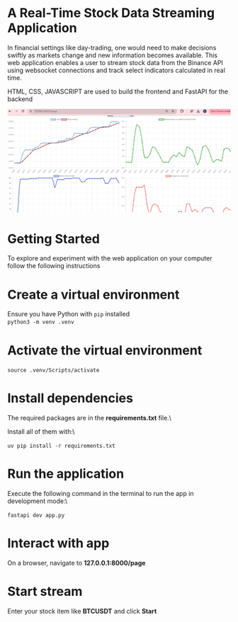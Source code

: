 # A Real-Time Stock Data Streaming Application
In financial settings like day-trading, one would need to make decisions swiftly
as markets change and new information becomes available. This web application 
enables a user to stream stock data from the Binance API using websocket connections
and track select indicators calculated in real time.

HTML, CSS, JAVASCRIPT are used to build the frontend and FastAPI for the backend

![Screenshot](./assets/ohlcv_screensshot.png)

# Getting Started
To explore and experiment with the web application on your computer follow
the following instructions

# Create a virtual environment
Ensure you have Python with `pip` installed\
`python3 -m venv .venv`

# Activate the virtual environment
`source .venv/Scripts/activate`

# Install dependencies
The required packages are in the **requirements.txt** file.\

Install all of them with:\

`uv pip install -r requirements.txt`

# Run the application
Execute the following command in the terminal to run the app in development mode:\

`fastapi dev app.py`

# Interact with app
On a browser, navigate to **127.0.0.1:8000/page**

# Start stream
Enter your stock item like **BTCUSDT** and click **Start**
